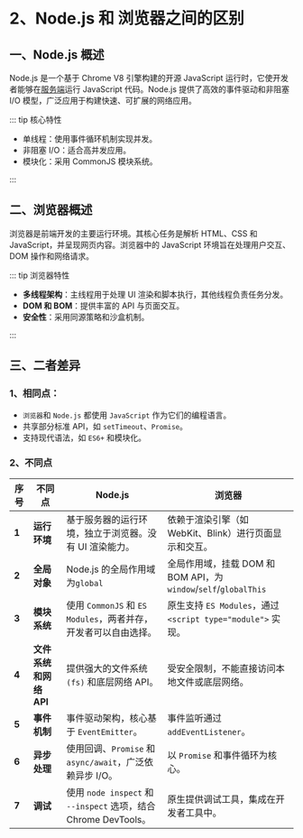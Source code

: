# 2、Node.js 和 浏览器之间的区别

## 一、Node.js 概述

Node.js 是一个基于 Chrome V8 引擎构建的开源 JavaScript 运行时，它使开发者能够在[服务端](https://so.csdn.net/so/search?q=服务端&spm=1001.2101.3001.7020)运行 JavaScript 代码。Node.js 提供了高效的事件驱动和非阻塞 I/O 模型，广泛应用于构建快速、可扩展的网络应用。

::: tip 核心特性

- 单线程：使用事件循环机制实现并发。
- 非阻塞 I/O：适合高并发应用。
- 模块化：采用 CommonJS 模块系统。

:::

## 二、浏览器概述

浏览器是前端开发的主要运行环境。其核心任务是解析 HTML、CSS 和 JavaScript，并呈现网页内容。浏览器中的 JavaScript 环境旨在处理用户交互、DOM 操作和网络请求。

::: tip 浏览器特性

- **多线程架构**：主线程用于处理 UI 渲染和脚本执行，其他线程负责任务分发。
- **DOM 和 BOM**：提供丰富的 API 与页面交互。
- **安全性**：采用同源策略和沙盒机制。

:::

## 三、二者差异

### 1、相同点：

- `浏览器`和 `Node.js` 都使用 `JavaScript` 作为它们的编程语言。
- 共享部分标准 API，如 `setTimeout`、`Promise`。
- 支持现代语法，如 `ES6+` 和模块化。

### 2、不同点

| 序号  | 不同点                 | Node.js                                                         | 浏览器                                                          |
| ----- | ---------------------- | --------------------------------------------------------------- | --------------------------------------------------------------- |
| **1** | **运行环境**           | 基于服务器的运行环境，独立于浏览器。没有 UI 渲染能力。          | 依赖于渲染引擎（如 WebKit、Blink）进行页面显示和交互。          |
| **2** | **全局对象**           | Node.js 的全局作用域为`global`                                  | 全局作用域，挂载 DOM 和 BOM API，为`window`/`self`/`globalThis` |
| **3** | **模块系统**           | 使用 `CommonJS` 和 `ES Modules`，两者并存，开发者可以自由选择。 | 原生支持 `ES Modules`，通过 `<script type="module">` 实现。     |
| **4** | **文件系统和网络 API** | 提供强大的文件系统 `(fs)` 和底层网络 API。                      | 受安全限制，不能直接访问本地文件或底层网络。                    |
| **5** | **事件机制**           | 事件驱动架构，核心基于 `EventEmitter`。                         | 事件监听通过 `addEventListener`。                               |
| **6** | **异步处理**           | 使用回调、`Promise` 和 `async/await`，广泛依赖异步 I/O。        | 以 `Promise` 和事件循环为核心。                                 |
| **7** | **调试**               | 使用 `node inspect` 和 `--inspect` 选项，结合 Chrome DevTools。 | 原生提供调试工具，集成在开发者工具中。                          |
